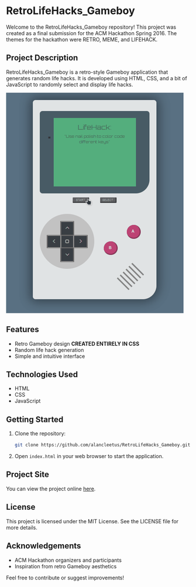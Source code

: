 # RetroLifeHacks_Gameboy

Welcome to the RetroLifeHacks_Gameboy repository! This project was created as a final submission for the ACM Hackathon Spring 2016. The themes for the hackathon were RETRO, MEME, and LIFEHACK.

## Project Description

RetroLifeHacks_Gameboy is a retro-style Gameboy application that generates random life hacks. It is developed using HTML, CSS, and a bit of JavaScript to randomly select and display life hacks.

![Demo](https://github.com/alancleetus/RetroLifeHacks_Gameboy/blob/master/LifeHackBoy_demo.gif)

## Features

- Retro Gameboy design **CREATED ENTIRELY IN CSS**
- Random life hack generation
- Simple and intuitive interface

## Technologies Used

- HTML
- CSS
- JavaScript

## Getting Started

1. Clone the repository:
   ```bash
   git clone https://github.com/alancleetus/RetroLifeHacks_Gameboy.git
   ```
2. Open `index.html` in your web browser to start the application.

## Project Site

You can view the project online [here](http://alancleetus.github.io/RetroLifeHacks_Gameboy/).

## License

This project is licensed under the MIT License. See the LICENSE file for more details.

## Acknowledgements

- ACM Hackathon organizers and participants
- Inspiration from retro Gameboy aesthetics

Feel free to contribute or suggest improvements!
